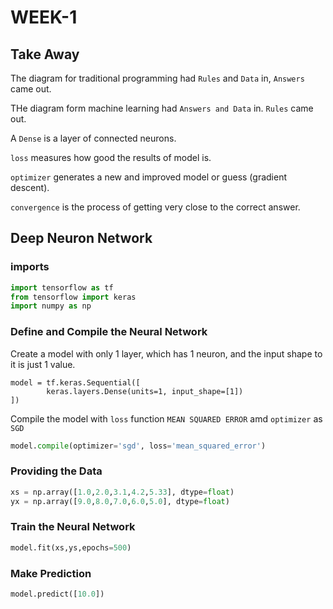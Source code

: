 # WEEK-1 
## Take Away
 
The diagram for traditional programming had `Rules` and `Data` in, `Answers` came out.
 
THe diagram form machine learning had `Answers and Data` in. `Rules` came out.
 
A `Dense` is a layer of connected neurons.
 
`loss` measures how good the results of model is.
 
 
`optimizer` generates a new and improved model or guess (gradient descent).
 
`convergence` is the process of getting very close to the correct answer.
 
## Deep Neuron Network
 
### imports
 
```python
import tensorflow as tf
from tensorflow import keras
import numpy as np
```
 
### Define and Compile the Neural Network
 
Create a model with only 1 layer, which has 1 neuron, and the input shape to it is just 1 value.
```pyton
model = tf.keras.Sequential([
        keras.layers.Dense(units=1, input_shape=[1])
])
```
Compile the model with `loss` function `MEAN SQUARED ERROR` amd `optimizer` as `SGD`
 
```python
model.compile(optimizer='sgd', loss='mean_squared_error')
```
 
### Providing the Data
```python
xs = np.array([1.0,2.0,3.1,4.2,5.33], dtype=float)
yx = np.array([9.0,8.0,7.0,6.0,5.0], dtype=float)
```
### Train the Neural Network
 
```python
model.fit(xs,ys,epochs=500)
```
 
### Make Prediction
```python
model.predict([10.0])
```
 
